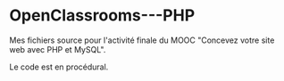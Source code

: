 # OpenClassrooms---PHP
Mes fichiers source pour l'activité finale du MOOC "Concevez votre site web avec PHP et MySQL".

Le code est en procédural.

